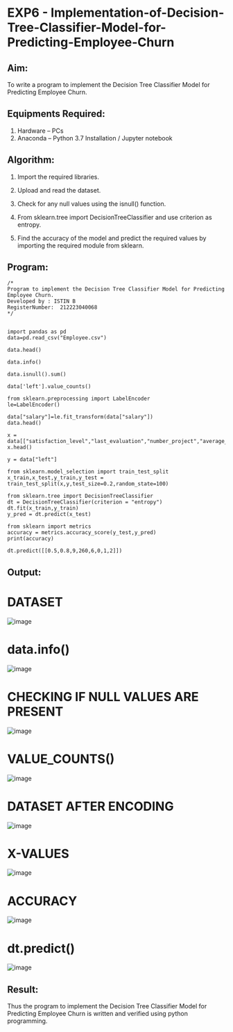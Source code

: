# EXP6 - Implementation-of-Decision-Tree-Classifier-Model-for-Predicting-Employee-Churn

## Aim:


To write a program to implement the Decision Tree Classifier Model for Predicting Employee Churn.



## Equipments Required:


1. Hardware – PCs
2. Anaconda – Python 3.7 Installation / Jupyter notebook

   

## Algorithm:


1. Import the required libraries.
  
2. Upload and read the dataset.
   
3. Check for any null values using the isnull() function.
   
4. From sklearn.tree import DecisionTreeClassifier and use criterion as entropy.
   
5. Find the accuracy of the model and predict the required values by importing the required module from sklearn.

   

## Program:
~~~
/*
Program to implement the Decision Tree Classifier Model for Predicting Employee Churn.
Developed by : ISTIN B
RegisterNumber:  212223040068
*/


import pandas as pd
data=pd.read_csv("Employee.csv")

data.head()

data.info()

data.isnull().sum()

data['left'].value_counts()

from sklearn.preprocessing import LabelEncoder
le=LabelEncoder()

data["salary"]=le.fit_transform(data["salary"])
data.head()

x = data[["satisfaction_level","last_evaluation","number_project","average_montly_hours","time_spend_company","Work_accident","promotion_last_5years","salary"]]
x.head()

y = data["left"]

from sklearn.model_selection import train_test_split
x_train,x_test,y_train,y_test = train_test_split(x,y,test_size=0.2,random_state=100)

from sklearn.tree import DecisionTreeClassifier
dt = DecisionTreeClassifier(criterion = "entropy")
dt.fit(x_train,y_train)
y_pred = dt.predict(x_test)

from sklearn import metrics
accuracy = metrics.accuracy_score(y_test,y_pred)
print(accuracy)

dt.predict([[0.5,0.8,9,260,6,0,1,2]])

~~~
## Output:
# DATASET
![image](https://github.com/K-Dharshini/Implementation-of-Decision-Tree-Classifier-Model-for-Predicting-Employee-Churn/assets/139334830/8a055be6-9fb2-4c5f-a373-46722c6b07b7)

# data.info()
![image](https://github.com/K-Dharshini/Implementation-of-Decision-Tree-Classifier-Model-for-Predicting-Employee-Churn/assets/139334830/06002716-d302-4710-b6a4-3975cec7473b)

# CHECKING IF NULL VALUES ARE PRESENT
![image](https://github.com/K-Dharshini/Implementation-of-Decision-Tree-Classifier-Model-for-Predicting-Employee-Churn/assets/139334830/900fa2e9-72d0-47cd-a348-82f20420a7dd)

# VALUE_COUNTS()
![image](https://github.com/K-Dharshini/Implementation-of-Decision-Tree-Classifier-Model-for-Predicting-Employee-Churn/assets/139334830/3c241b96-51a7-4649-95a3-7d6070f24933)

# DATASET AFTER ENCODING
![image](https://github.com/K-Dharshini/Implementation-of-Decision-Tree-Classifier-Model-for-Predicting-Employee-Churn/assets/139334830/62326632-3a96-43e4-8147-2b428e67470a)

# X-VALUES
![image](https://github.com/K-Dharshini/Implementation-of-Decision-Tree-Classifier-Model-for-Predicting-Employee-Churn/assets/139334830/1ed10b6f-2283-4fcd-a747-2a70e55d7463)

# ACCURACY
![image](https://github.com/K-Dharshini/Implementation-of-Decision-Tree-Classifier-Model-for-Predicting-Employee-Churn/assets/139334830/8a8668e6-5c17-4f10-9f29-bd3b2d80a926)

# dt.predict()
![image](https://github.com/K-Dharshini/Implementation-of-Decision-Tree-Classifier-Model-for-Predicting-Employee-Churn/assets/139334830/7447bc4a-b766-4d43-8b56-4a4e914a5f35)

## Result:
Thus the program to implement the  Decision Tree Classifier Model for Predicting Employee Churn is written and verified using python programming.
